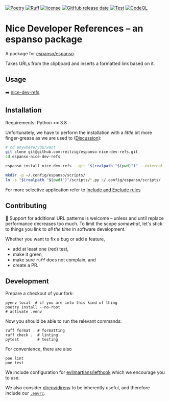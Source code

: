 [![Poetry](https://img.shields.io/endpoint?url=https://python-poetry.org/badge/v0.json)](https://python-poetry.org/)
[![Ruff](https://img.shields.io/endpoint?url=https://raw.githubusercontent.com/charliermarsh/ruff/main/assets/badge/v2.json)](https://github.com/astral-sh/ruff)
[![license](https://img.shields.io/github/license/reitzig/espanso-nice-dev-refs.svg)](https://github.com/reitzig/espanso-nice-dev-refs/main/LICENSE)
[![GitHub release date](https://img.shields.io/github/tag-date/reitzig/espanso-nice-dev-refs.svg)](https://github.com/reitzig/espanso-nice-dev-refs/tags)
[![Test](https://github.com/reitzig/espanso-nice-dev-refs/actions/workflows/python-test.yml/badge.svg)](https://github.com/reitzig/espanso-nice-dev-refs/actions/workflows/python-test.yml)
[![CodeQL](https://github.com/reitzig/espanso-nice-dev-refs/actions/workflows/codeql.yml/badge.svg)](https://github.com/reitzig/espanso-nice-dev-refs/actions/workflows/codeql.yml)

# Nice Developer References – an espanso package

A package for [espanso/espanso](https://github.com/espanso/espanso).

Takes URLs from the clipboard and inserts a formatted link based on it.

## Usage

➡️ [nice-dev-refs](nice-dev-refs/README.md)

## Installation

Requirements: Python >= 3.8

Unfortunately, we have to perform the installation
with a _little_ bit more finger-grease as we are used to
([Discussion](https://github.com/espanso/espanso/discussions/1558)):

```bash
# cd anywhere/you/want
git clone git@github.com:reitzig/espanso-nice-dev-refs.git
cd espanso-nice-dev-refs

espanso install nice-dev-refs --git "$(realpath "$(pwd)")" --external

mkdir -p ~/.config/espanso/scripts/
ln -s "$(realpath "$(pwd)")"/scripts/*.py ~/.config/espanso/scripts/
```

For more selective application refer
to [Include and Exclude rules](https://espanso.org/docs/configuration/include-and-exclude/)

## Contributing

🥳 Support for additional URL patterns is welcome –
unless and until replace performance decreases too much.
To limit the scope _somewhat_,
let's stick to things you link to _all the time_ in software development.

Whether you want to fix a bug or add a feature,

- add at least one (red) test,
- make it green,
- make sure `ruff` does not complain, and
- create a PR.

## Development

<!-- TODO: add devenv / devcontainer -->

Prepare a checkout of your fork:

```shell
pyenv local  # if you are into this kind of thing
poetry install --no-root
# activate .venv
```

Now you should be able to run the relevant commands:

```shell
ruff format . # formatting
ruff check .  # linting
pytest        # testing
```

For convenience, there are also

```shell
poe lint
poe test
```

We include configuration for
    [evilmartians/lefthook](https://github.com/evilmartians/lefthook)
which we encourage you to use.

We also consider
    [direnv/direnv](https://github.com/direnv/direnv)
to be inherently useful,
and therefore include our
    [`.envrc`](.envrc).
